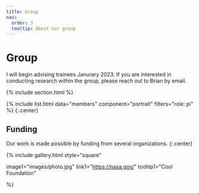 ```yaml
---
title: Group
nav:
  order: 3
  tooltip: About our group
---
```


# <i class="fas fa-users"></i>Group

I will begin advising trainees Janurary 2023. If you are interested in conducting research within the group, please reach out to Brian by email.  

{% include section.html %}

{%
  include list.html
  data="members"
  component="portrait"
  filters="role: pi"
%}
{:.center}

## Funding

Our work is made possible by funding from several organizations.
{:.center}

{%
  include gallery.html
  style="square"

  image1="images/photo.jpg"
  link1="https://nasa.gov/"
  tooltip1="Cool Foundation"

%}
